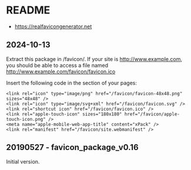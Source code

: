 # README

- https://realfavicongenerator.net

## 2024-10-13

Extract this package in <web site>/favicon/. If your site is http://www.example.com, you should be able to access a file named http://www.example.com/favicon/favicon.ico

Insert the following code in the <head> section of your pages:

```
<link rel="icon" type="image/png" href="/favicon/favicon-48x48.png" sizes="48x48" />
<link rel="icon" type="image/svg+xml" href="/favicon/favicon.svg" />
<link rel="shortcut icon" href="/favicon/favicon.ico" />
<link rel="apple-touch-icon" sizes="180x180" href="/favicon/apple-touch-icon.png" />
<meta name="apple-mobile-web-app-title" content="xPack" />
<link rel="manifest" href="/favicon/site.webmanifest" />
```

## 20190527 - favicon_package_v0.16

Initial version.
